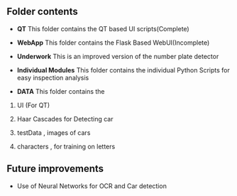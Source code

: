 ## Folder contents

- **QT**
This folder contains the QT based UI scripts(Complete)

- **WebApp**
This folder contains the Flask Based WebUI(Incomplete)

- **Underwork**
This is an improved version of the number plate detector 

- **Individual Modules**
This folder contains the individual Python Scripts for easy inspection analysis  

- **DATA**
This folder contains the 

1) UI (For QT)

2) Haar Cascades for Detecting car

3) testData , images of cars

4) characters , for training on letters


## Future improvements

- Use of Neural Networks for OCR and Car detection
